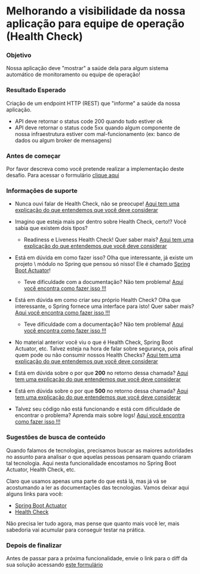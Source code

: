 # Melhorando a visibilidade da nossa aplicação para equipe de operação (Health Check)

### Objetivo

Nossa aplicação deve "mostrar" a saúde dela para algum sistema automático de monitoramento ou equipe de operação!

### Resultado Esperado

Criação de um endpoint HTTP (REST) que "informe" a saúde da nossa aplicação.
* API deve retornar o status code 200 quando tudo estiver ok
* API deve retornar o status code 5xx quando algum componente de nossa infraestrutura estiver com mal-funcionamento 
(ex: banco de dados ou algum broker de mensagens)

### Antes de começar

Por favor descreva como você pretende realizar a implementação deste desafio. Para acessar o formulário [clique aqui](https://docs.google.com/forms/d/e/1FAIpQLSeS2MT4iG6qDH31Xz7qVOXYdojaTK9lUcTDASlNHMNZGPXLYA/viewform)

### Informações de suporte

* Nunca ouvi falar de Health Check, não se preocupe! [Aqui tem uma explicação do que entendemos que você deve considerar](../../informacao_procedural/healthcheck.md)

* Imagino que esteja mais por dentro sobre Health Check, certo!? Você sabia que existem dois tipos?
    * Readiness e Liveness Health Check! Quer saber mais?  [Aqui tem uma explicação do que entendemos que você deve considerar](../../informacao_procedural/readiness_checks.md)
    
* Está em dúvida em como fazer isso? Olha que interessante, já existe um projeto \ módulo no Spring que pensou só nisso! 
Ele é chamado [Spring Boot Actuator](https://github.com/spring-projects/spring-boot/tree/v2.3.2.RELEASE/spring-boot-project/spring-boot-actuator)!
    * Teve dificuldade com a documentação? Não tem problema! [Aqui você encontra como fazer isso !!!](../../informacao_suporte/spring-actuator.md)

* Está em dúvida em como criar seu próprio Health Check? Olha que interessante, o Spring fornece uma interface para isto! 
Quer saber mais? [Aqui você encontra como fazer isso !!!](https://docs.spring.io/spring-boot/docs/current/reference/html/production-ready-features.html#writing-custom-healthindicators)
    * Teve dificuldade com a documentação? Não tem problema! [Aqui você encontra como fazer isso !!!](../../informacao_suporte/spring-health-check.md)

* No material anterior você viu o que é Health Check, Spring Boot Actuator, etc. Talvez esteja na hora de falar sobre segurança, pois 
afinal quem pode ou não consumir nossos Health Checks? [Aqui tem uma explicação do que entendemos que você deve considerar](../../informacao_procedural/seguranca_cloud_native.md)

* Está em dúvida sobre o por que **200** no retorno dessa chamada? [Aqui tem uma explicação do que entendemos que você deve considerar](../../informacao_suporte/rest-200.md)
  
* Está em dúvida sobre o por que **500** no retorno dessa chamada? [Aqui tem uma explicação do que entendemos que você deve considerar](../../informacao_suporte/rest-500.md)

* Talvez seu código não está funcionando e está com dificuldade de encontrar o problema? Aprenda mais sobre logs! [Aqui você encontra como fazer isso !!!](../../informacao_suporte/spring-logging.md)

### Sugestões de busca de conteúdo

Quando falamos de tecnologias, precisamos buscar as maiores autoridades no assunto para analisar o que aquelas pessoas 
pensaram quando criaram tal tecnologia. Aqui nesta funcionalidade encostamos no Spring Boot Actuator, Health Check, etc.

Claro que usamos apenas uma parte do que está lá, mas já vá se acostumando a ler as documentações das tecnologias.
 Vamos deixar aqui alguns links para você:

- [Spring Boot Actuator](https://docs.spring.io/spring-boot/docs/current/reference/html/production-ready-features.html#production-ready-enabling)
- [Health Check](https://microservices.io/patterns/observability/health-check-api.html)

Não precisa ler tudo agora, mas pense que quanto mais você ler, mais sabedoria vai acumular para conseguir testar na prática.

### Depois de finalizar

Antes de passar para a próxima funcionalidade, envie o link para o diff da sua solução acessando [este formulário](https://docs.google.com/forms/d/e/1FAIpQLSeU03q868bzg6OI0Y3VbOkAXpFOUax9B6c8TGHdVTSmbCa8Tw/viewform)
